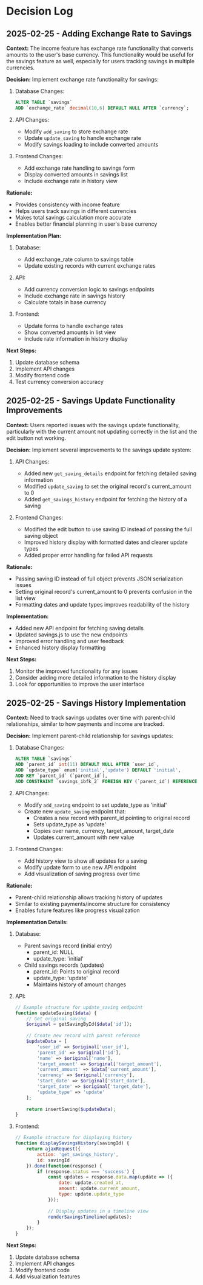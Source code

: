 # Decision Log

## 2025-02-25 - Adding Exchange Rate to Savings

**Context:** The income feature has exchange rate functionality that converts amounts to the user's base currency. This functionality would be useful for the savings feature as well, especially for users tracking savings in multiple currencies.

**Decision:** Implement exchange rate functionality for savings:

1. Database Changes:
   ```sql
   ALTER TABLE `savings` 
   ADD `exchange_rate` decimal(10,6) DEFAULT NULL AFTER `currency`;
   ```

2. API Changes:
   - Modify `add_saving` to store exchange rate
   - Update `update_saving` to handle exchange rate
   - Modify savings loading to include converted amounts

3. Frontend Changes:
   - Add exchange rate handling to savings form
   - Display converted amounts in savings list
   - Include exchange rate in history view

**Rationale:**
- Provides consistency with income feature
- Helps users track savings in different currencies
- Makes total savings calculation more accurate
- Enables better financial planning in user's base currency

**Implementation Plan:**
1. Database:
   - Add exchange_rate column to savings table
   - Update existing records with current exchange rates

2. API:
   - Add currency conversion logic to savings endpoints
   - Include exchange rate in savings history
   - Calculate totals in base currency

3. Frontend:
   - Update forms to handle exchange rates
   - Show converted amounts in list view
   - Include rate information in history display

**Next Steps:**
1. Update database schema
2. Implement API changes
3. Modify frontend code
4. Test currency conversion accuracy

## 2025-02-25 - Savings Update Functionality Improvements

**Context:** Users reported issues with the savings update functionality, particularly with the current amount not updating correctly in the list and the edit button not working.

**Decision:** Implement several improvements to the savings update system:

1. API Changes:
   - Added new `get_saving_details` endpoint for fetching detailed saving information
   - Modified `update_saving` to set the original record's current_amount to 0
   - Added `get_savings_history` endpoint for fetching the history of a saving

2. Frontend Changes:
   - Modified the edit button to use saving ID instead of passing the full saving object
   - Improved history display with formatted dates and clearer update types
   - Added proper error handling for failed API requests

**Rationale:**
- Passing saving ID instead of full object prevents JSON serialization issues
- Setting original record's current_amount to 0 prevents confusion in the list view
- Formatting dates and update types improves readability of the history

**Implementation:**
- Added new API endpoint for fetching saving details
- Updated savings.js to use the new endpoints
- Improved error handling and user feedback
- Enhanced history display formatting

**Next Steps:**
1. Monitor the improved functionality for any issues
2. Consider adding more detailed information to the history display
3. Look for opportunities to improve the user interface

## 2025-02-25 - Savings History Implementation

**Context:** Need to track savings updates over time with parent-child relationships, similar to how payments and income are tracked.

**Decision:** Implement parent-child relationship for savings updates:

1. Database Changes:
   ```sql
   ALTER TABLE `savings` 
   ADD `parent_id` int(11) DEFAULT NULL AFTER `user_id`,
   ADD `update_type` enum('initial','update') DEFAULT 'initial',
   ADD KEY `parent_id` (`parent_id`),
   ADD CONSTRAINT `savings_ibfk_2` FOREIGN KEY (`parent_id`) REFERENCES `savings` (`id`) ON DELETE CASCADE;
   ```

2. API Changes:
   - Modify `add_saving` endpoint to set update_type as 'initial'
   - Create new `update_saving` endpoint that:
     - Creates a new record with parent_id pointing to original record
     - Sets update_type as 'update'
     - Copies over name, currency, target_amount, target_date
     - Updates current_amount with new value

3. Frontend Changes:
   - Add history view to show all updates for a saving
   - Modify update form to use new API endpoint
   - Add visualization of saving progress over time

**Rationale:**
- Parent-child relationship allows tracking history of updates
- Similar to existing payments/income structure for consistency
- Enables future features like progress visualization

**Implementation Details:**
1. Database:
   - Parent savings record (initial entry)
     - parent_id: NULL
     - update_type: 'initial'
   - Child savings records (updates)
     - parent_id: Points to original record
     - update_type: 'update'
     - Maintains history of amount changes

2. API:
   ```php
   // Example structure for update_saving endpoint
   function updateSaving($data) {
       // Get original saving
       $original = getSavingById($data['id']);
       
       // Create new record with parent reference
       $updateData = [
           'user_id' => $original['user_id'],
           'parent_id' => $original['id'],
           'name' => $original['name'],
           'target_amount' => $original['target_amount'],
           'current_amount' => $data['current_amount'],
           'currency' => $original['currency'],
           'start_date' => $original['start_date'],
           'target_date' => $original['target_date'],
           'update_type' => 'update'
       ];
       
       return insertSaving($updateData);
   }
   ```

3. Frontend:
   ```javascript
   // Example structure for displaying history
   function displaySavingsHistory(savingId) {
       return ajaxRequest({
           action: 'get_savings_history',
           id: savingId
       }).done(function(response) {
           if (response.status === 'success') {
               const updates = response.data.map(update => ({
                   date: update.created_at,
                   amount: update.current_amount,
                   type: update.update_type
               }));
               
               // Display updates in a timeline view
               renderSavingsTimeline(updates);
           }
       });
   }
   ```

**Next Steps:**
1. Update database schema
2. Implement API changes
3. Modify frontend code
4. Add visualization features